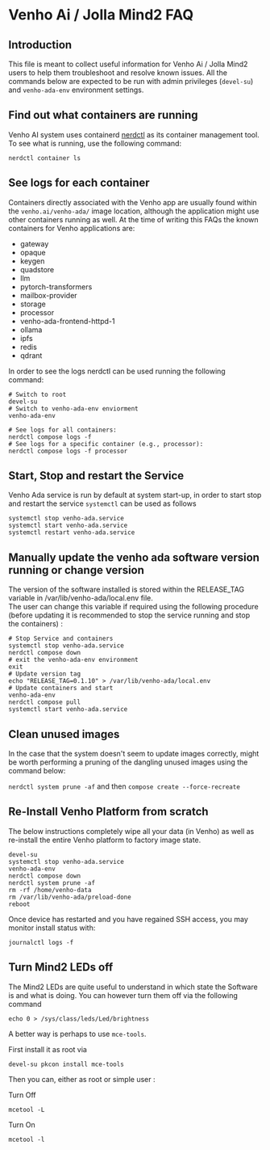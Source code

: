 # Venho Ai / Jolla Mind2 FAQ

## Introduction

This file is meant to collect useful information for Venho Ai / Jolla Mind2 users to help them troubleshoot and resolve known issues.
All the commands below are expected to be run with admin privileges (`devel-su`) and `venho-ada-env` environment settings.

## Find out what containers are running

Venho AI system uses containerd [nerdctl](https://github.com/containerd/nerdctl) as its container management tool. To see what is running, use the following command:

`nerdctl container ls`

## See logs for each container

Containers directly associated with the Venho app are usually found within the `venho.ai/venho-ada/` image location, although the application might use other containers running as well.
At the time of writing this FAQs the known containers for Venho applications are:

- gateway
- opaque
- keygen
- quadstore
- llm
- pytorch-transformers
- mailbox-provider
- storage
- processor
- venho-ada-frontend-httpd-1
- ollama
- ipfs
- redis
- qdrant

In order to see the logs nerdctl can be used running the following command:

```
# Switch to root
devel-su
# Switch to venho-ada-env enviorment
venho-ada-env

# See logs for all containers:
nerdctl compose logs -f
# See logs for a specific container (e.g., processor):
nerdctl compose logs -f processor
```

## Start, Stop and restart the Service

Venho Ada service is run by default at system start-up, in order to start stop and restart the service `systemctl` can be used as follows

```
systemctl stop venho-ada.service
systemctl start venho-ada.service
systemctl restart venho-ada.service
```

## Manually update the venho ada software version running or change version

The version of the software installed is stored within the RELEASE_TAG variable in /var/lib/venho-ada/local.env file.  
The user can change this variable if required using the following procedure (before updating it is recommended to stop the service running and stop the containers) :
```
# Stop Service and containers
systemctl stop venho-ada.service
nerdctl compose down
# exit the venho-ada-env environment
exit
# Update version tag
echo "RELEASE_TAG=0.1.10" > /var/lib/venho-ada/local.env 
# Update containers and start
venho-ada-env
nerdctl compose pull 
systemctl start venho-ada.service 
```
## Clean unused images 

In the case that the system doesn't seem to update images correctly, might be worth performing a pruning of the dangling unused images using the command below:

`nerdctl system prune -af`
and then 
`compose create --force-recreate` 

## Re-Install Venho Platform from scratch

The below instructions completely wipe all your data (in Venho) as well as re-install the entire Venho platform to factory image state.

```
devel-su
systemctl stop venho-ada.service
venho-ada-env
nerdctl compose down
nerdctl system prune -af
rm -rf /home/venho-data
rm /var/lib/venho-ada/preload-done
reboot
```

Once device has restarted and you have regained SSH access, you may monitor install status with:

```
journalctl logs -f
```

## Turn Mind2 LEDs off

The Mind2 LEDs are quite useful to understand in which state the Software is and what is doing.
You can however turn them off via the following command

`echo 0 > /sys/class/leds/Led/brightness`

A better way is perhaps to use `mce-tools`.

First install it as root via

``` shell
devel-su pkcon install mce-tools
```

Then you can, either as root or simple user :

Turn Off
``` shell
mcetool -L
```

Turn On
``` shell
mcetool -l
```
